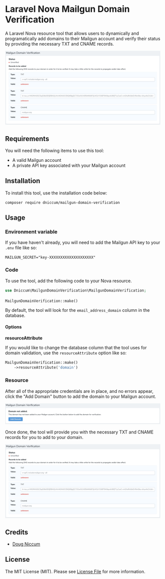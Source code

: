 # Laravel Nova Mailgun Domain Verification

A Laravel Nova resource tool that allows users to dynamically and programatically add domains to their Mailgun account and verify their status by providing the necessary TXT and CNAME records.

![Image 1](./screenshots/verify-domain.png "Mailgun Domain Verification")

## Requirements

You will need the following items to use this tool:

* A valid Mailgun account
* A private API key associated with your Mailgun account

## Installation

To install this tool, use the installation code below:

```
composer require dniccum/mailgun-domain-verification
```

## Usage

### Environment variable

If you have haven't already, you will need to add the Mailgun API key to your `.env` file like so:

```dotenv
MAILGUN_SECRET="key-XXXXXXXXXXXXXXXXXXXX"
```

### Code

To use the tool, add the following code to your Nova resource.

```php
use Dniccum\MailgunDomainVerification\MailgunDomainVerification;

MailgunDomainVerification::make()
```

By default, the tool will look for the `email_address_domain` column in the database.

#### Options

**resourceAttribute**

If you would like to change the database column that the tool uses for domain validation, use the `resourceAttribute` option like so:

```php
MailgunDomainVerification::make()
    ->resourceAttribute('domain')
```

### Resource

After all of the appropriate credentials are in place, and no errors appear, click the "Add Domain" button to add the domain to your Mailgun account.

![Image 1](./screenshots/add-domain.png "Add Domain")

Once done, the tool will provide you with the necessary TXT and CNAME records for you to add to your domain.

![Image 2](./screenshots/verify-domain.png "Mailgun Domain Verification")

## Credits

* [Doug Niccum](https://github.com/dniccum)

## License

The MIT License (MIT). Please see [License File](./LICENSE.md) for more information.
